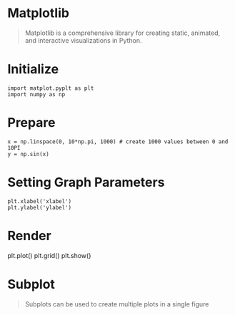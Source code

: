 # Matplotlib

>Matplotlib is a comprehensive library for creating static, animated, and interactive visualizations in Python. 


# Initialize
```
import matplot.pyplt as plt
import numpy as np
```

# Prepare
```
x = np.linspace(0, 10*np.pi, 1000) # create 1000 values between 0 and 10PI
y = np.sin(x)
```

# Setting Graph Parameters
```
plt.xlabel('xlabel')
plt.ylabel('ylabel')
```

# Render
plt.plot()
plt.grid()
plt.show()


# Subplot
>Subplots can be used to create multiple plots in a single figure


